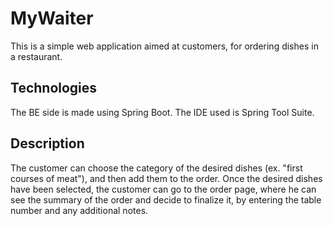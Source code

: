 # MyWaiter

This is a simple web application aimed at customers, for ordering dishes in a restaurant.

## Technologies

The BE side is made using Spring Boot.
The IDE used is Spring Tool Suite.

## Description

The customer can choose the category of the desired dishes (ex. "first courses of meat"), and then add them to the order.
Once the desired dishes have been selected, the customer can go to the order page, where he can see the summary of the order and decide to finalize it, by entering the table number and any additional notes.

